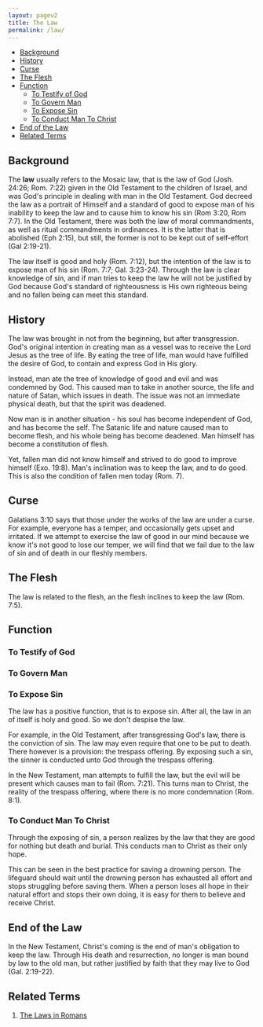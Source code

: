 ```yaml
---
layout: pagev2
title: The Law
permalink: /law/
---
```

- [Background](#background)
- [History](#history)
- [Curse](#curse)
- [The Flesh](#the-flesh)
- [Function](#function)
  - [To Testify of God](#to-testify-of-god)
  - [To Govern Man](#to-govern-man)
  - [To Expose Sin](#to-expose-sin)
  - [To Conduct Man To Christ](#to-conduct-man-to-christ)
- [End of the Law](#end-of-the-law)
- [Related Terms](#related-terms)

## Background

The **law** usually refers to the Mosaic law, that is the law of God (Josh. 24:26; Rom. 7:22) given in the Old Testament to the children of Israel, and was God's principle in dealing with man in the Old Testament. God decreed the law as a portrait of Himself and a standard of good to expose man of his inability to keep the law and to cause him to know his sin (Rom 3:20, Rom 7:7). In the Old Testament, there was both the law of moral commandments, as well as ritual commandments in ordinances. It is the latter that is abolished (Eph 2:15), but still, the former is not to be kept out of self-effort (Gal 2:19-21).

The law itself is good and holy (Rom. 7:12), but the intention of the law is to expose man of his sin (Rom. 7:7; Gal. 3:23-24). Through the law is clear knowledge of sin, and if man tries to keep the law he will not be justified by God because God's standard of righteousness is His own righteous being and no fallen being can meet this standard.

## History

The law was brought in not from the beginning, but after transgression. God's original intention in creating man as a vessel was to receive the Lord Jesus as the tree of life. By eating the tree of life, man would have fulfilled the desire of God, to contain and express God in His glory.

Instead, man ate the tree of knowledge of good and evil and was condemned by God. This caused man to take in another source, the life and nature of Satan, which issues in death. The issue was not an immediate physical death, but that the spirit was deadened. 

Now man is in another situation - his soul has become independent of God, and has become the self. The Satanic life and nature caused man to become flesh, and his whole being has become deadened. Man himself has become a constitution of flesh.

Yet, fallen man did not know himself and strived to do good to improve himself (Exo. 19:8). Man's inclination was to keep the law, and to do good. This is also the condition of fallen men today (Rom. 7).

## Curse

Galatians 3:10 says that those under the works of the law are under a curse. For example, everyone has a temper, and occasionally gets upset and irritated. If we attempt to exercise the law of good in our mind because we know it's not good to lose our temper, we will find that we fail due to the law of sin and of death in our fleshly members. 

## The Flesh

The law is related to the flesh, an the flesh inclines to keep the law (Rom. 7:5). 

## Function

### To Testify of God

### To Govern Man

### To Expose Sin

The law has a positive function, that is to expose sin. After all, the law in an of itself is holy and good. So we don't despise the law. 

For example, in the Old Testament, after transgressing God's law, there is the conviction of sin. The law may even require that one to be put to death. There however is a provision: the trespass offering. By exposing such a sin, the sinner is conducted unto God through the trespass offering. 

In the New Testament, man attempts to fulfill the law, but the evil will be present which causes man to fail (Rom. 7:21). This turns man to Christ, the reality of the trespass offering, where there is no more condemnation (Rom. 8:1).

### To Conduct Man To Christ

Through the exposing of sin, a person realizes by the law that they are good for nothing but death and burial. This conducts man to Christ as their only hope.

This can be seen in the best practice for saving a drowning person. The lifeguard should wait until the drowning person has exhausted all effort and stops struggling before saving them. When a person loses all hope in their natural effort and stops their own doing, it is easy for them to believe and receive Christ.

## End of the Law

In the New Testament, Christ's coming is the end of man's obligation to keep the law. Through His death and resurrection, no longer is man bound by law to the old man, but rather justified by faith that they may live to God (Gal. 2:19-22).

## Related Terms

1. [The Laws in Romans](../law_romans)